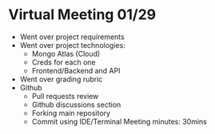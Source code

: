 # Virtual Meeting 01/29
- Went over project requirements
- Went over project technologies:
    - Mongo Atlas (Cloud)
    - Creds for each one
    - Frontend/Backend and API
- Went over grading rubric
- Github
    - Pull requests review
    - Github discussions section
    - Forking main repository
    - Commit using IDE/Terminal
Meeting minutes: 30mins


